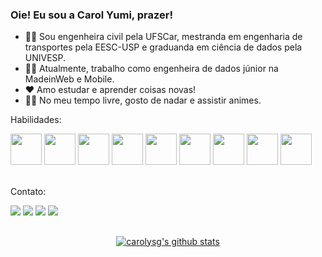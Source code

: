 ### Oie! Eu sou a Carol Yumi, prazer!

- 👩‍🎓 Sou engenheira civil pela UFSCar, mestranda em engenharia de transportes pela EESC-USP e graduanda em ciência de dados pela UNIVESP.
- 👩‍💻 Atualmente, trabalho como engenheira de dados júnior na MadeinWeb e Mobile.
- ❤  Amo estudar e aprender coisas novas! 
- 🏊‍♀️ No meu tempo livre, gosto de nadar e assistir animes.

Habilidades:

<div>
  <img src="https://cdn.jsdelivr.net/gh/devicons/devicon/icons/python/python-original.svg" width="50" height="50" />
  <img src="https://cdn.jsdelivr.net/gh/devicons/devicon/icons/pandas/pandas-original-wordmark.svg" width="50" height="50" />
  <img src="https://cdn.jsdelivr.net/gh/devicons/devicon/icons/numpy/numpy-original-wordmark.svg" width="50" height="50" />
  <img src="https://cdn.jsdelivr.net/gh/devicons/devicon/icons/googlecloud/googlecloud-original.svg" width="50" height="50" />
  <img src="https://cdn.jsdelivr.net/gh/devicons/devicon/icons/selenium/selenium-original.svg" width="50" height="50" />
  <img src="https://cdn.jsdelivr.net/gh/devicons/devicon/icons/postgresql/postgresql-original.svg" width="50" height="50" />
  <img src="https://cdn.jsdelivr.net/gh/devicons/devicon/icons/microsoftsqlserver/microsoftsqlserver-plain.svg" width="50" height="50" />
  <img src="https://cdn.jsdelivr.net/gh/devicons/devicon/icons/sqlite/sqlite-original.svg" width="50" height="50" />
  <img src="https://cdn.jsdelivr.net/gh/devicons/devicon/icons/canva/canva-original.svg" width="50" height="50" />
</div>
<br>

Contato:

<div> 
  <a href="https://carolysg.github.io/" target="_blank"><img src="https://img.shields.io/badge/-Portfólio-%23AD0C6D?style=for-the-badge&Color=white" target="_blank"></a>
  <a href="https://drive.google.com/file/d/1fOp1JaeGxiexUUywRJwC0j9CFBlrWN-l/view?usp=sharing" target="_blank"><img src="https://img.shields.io/badge/-Currículo-%23103B13?style=for-the-badge&Color=white" target="_blank"></a>
  <a href = "mailto:carolinagoshima@gmail.com"><img src="https://img.shields.io/badge/-Gmail-%23E65602?style=for-the-badge&logo=gmail&logoColor=white" target="_blank"></a>
  <a href="https://www.linkedin.com/in/carolyumi" target="_blank"><img src="https://img.shields.io/badge/-LinkedIn-%230077B5?style=for-the-badge&logo=linkedin&logoColor=white" target="_blank"></a>
</div>

##

<p align="center">
  <a href="https://github.com/carolysg/github-readme-stats"><img align="center" src="https://github-readme-stats.zohan.tech/api?username=carolysg&count_private=true&show_icons=true&include_all_commits=true&hide_border=true&theme=dracula" alt="carolysg's github stats" /></a>
  </a>
</p>


